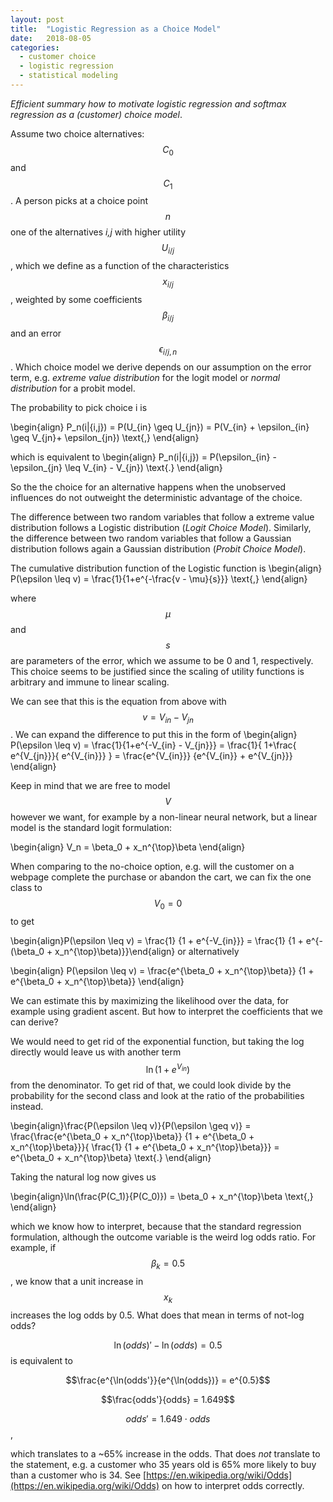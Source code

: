 ```yaml
---
layout: post
title:  "Logistic Regression as a Choice Model"
date:   2018-08-05
categories:
  - customer choice
  - logistic regression
  - statistical modeling
---
```


*Efficient summary how to motivate logistic regression and softmax regression as a (customer) choice model*.

Assume two choice alternatives: $$C_0$$ and $$C_1$$. A person picks at a choice point $$n$$ one of the alternatives *i,j* with higher utility $$U_{i/j}$$, which we define as a function of the characteristics $$x_{i/j}$$, weighted by some coefficients $$\beta_{i/j}$$ and an error $$\epsilon_{i/j,n}$$. Which choice model we derive depends on our assumption on the error term, e.g. *extreme value distribution* for the logit model or *normal distribution* for a probit model.

The probability to pick choice i is

\begin{align}
P_n(i|{i,j}) = P(U_{in} \geq U_{jn}) = P(V_{in} + \epsilon_{in} \geq V_{jn}+ \epsilon_{jn}) \text{,}
\end{align}

which is equivalent to 
\begin{align}
P_n(i|{i,j}) = P(\epsilon_{in} - \epsilon_{jn} \leq V_{in} - V_{jn}) \text{.}
\end{align}

So the the choice for an alternative happens when the unobserved influences do not outweight the deterministic advantage of the choice.

The difference between two random variables that follow a extreme value distribution follows a Logistic distribution (*Logit Choice Model*). Similarly, the difference between two random variables that follow a Gaussian distribution follows again a Gaussian distribution (*Probit Choice Model*). 

The cumulative distribution function of the Logistic function is 
\begin{align}
P(\epsilon \leq v) = \frac{1}{1+e^{-\frac{v - \mu}{s}}} \text{,}
\end{align}

where $$\mu$$ and $$s$$ are parameters of the error, which we assume to be 0 and 1, respectively. This choice seems to be justified since the scaling of utility functions is arbitrary and immune to linear scaling.

We can see that this is the equation from above with $$v = V_{in} - V_{jn}$$. We can expand the difference to put this in the form of 
\begin{align}
P(\epsilon \leq v) = \frac{1}{1+e^{-V_{in} - V_{jn}}} = \frac{1}{
1+\frac{
e^{V_{jn}}}{
e^{V_{in}}}
} = \frac{e^{V_{in}}} {e^{V_{in}} + e^{V_{jn}}}
\end{align}

Keep in mind that we are free to model $$V$$ however we want, for example by a non-linear neural network, but a linear model is the standard logit formulation:

\begin{align}
V_n = \beta_0 + x_n^{\top}\beta
\end{align}

When comparing to the no-choice option, e.g. will the customer on a webpage complete the purchase or abandon the cart, we can fix the one class to $$V_0=0$$ to get 

\begin{align}P(\epsilon \leq v) = \frac{1} {1 + e^{-V_{in}}} = \frac{1} {1 + e^{-(\beta_0 + x_n^{\top}\beta)}}\end{align} or alternatively

\begin{align} P(\epsilon \leq v) = \frac{e^{\beta_0 + x_n^{\top}\beta}} {1 + e^{\beta_0 + x_n^{\top}\beta}} \end{align}

We can estimate this by maximizing the likelihood over the data, for example using gradient ascent. But how to interpret the coefficients that we can derive?

We would need to get rid of the exponential function, but taking the log directly would leave us with another term $$\ln(1+e^{V_{in}})$$ from the denominator. To get rid of that, we could look divide by the probability for the second class and look at the ratio of the probabilities instead.

\begin{align}\frac{P(\epsilon \leq v)}{P(\epsilon \geq v)} = \frac{\frac{e^{\beta_0 + x_n^{\top}\beta}} {1 + e^{\beta_0 + x_n^{\top}\beta}}}{
\frac{1} {1 + e^{\beta_0 + x_n^{\top}\beta}}} = e^{\beta_0 + x_n^{\top}\beta} \text{.} \end{align}

Taking the natural log now gives us

\begin{align}\ln(\frac{P(C_1)}{P(C_0)}) = \beta_0 + x_n^{\top}\beta \text{,} \end{align}

which we know how to interpret, because that the standard regression formulation, although the outcome variable is the weird log odds ratio. For example, if $$\beta_k = 0.5$$, we know that a unit increase in $$x_k$$ increases the log odds by 0.5. What does that mean in terms of not-log odds?

$$\ln(odds)' - \ln(odds) = 0.5$$ is equivalent to

$$\frac{e^{\ln(odds'}}{e^{\ln(odds})} = e^{0.5}$$

$$\frac{odds'}{odds} = 1.649$$

$$odds' = 1.649 \cdot odds$$,

which translates to a ~65% increase in the odds. That does *not* translate to the statement, e.g. a customer who 35 years old is 65% more likely to buy than a customer who is 34. See [https://en.wikipedia.org/wiki/Odds](https://en.wikipedia.org/wiki/Odds) on how to interpret odds correctly.

